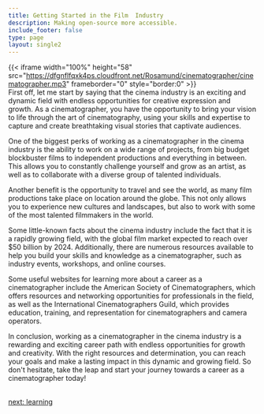 ```yaml
---
title: Getting Started in the Film  Industry
description: Making open-source more accessible.
include_footer: false
type: page
layout: single2
---
```


{{< iframe width="100%" height="58" src="https://dfgnflfqxk4ps.cloudfront.net/Rosamund/cinematographer/cinematographer.mp3" frameborder="0" style="border:0" >}}<br>
First off, let me start by saying that the cinema industry is an exciting and dynamic field with endless opportunities for creative expression and growth. As a cinematographer, you have the opportunity to bring your vision to life through the art of cinematography, using your skills and expertise to capture and create breathtaking visual stories that captivate audiences.

One of the biggest perks of working as a cinematographer in the cinema industry is the ability to work on a wide range of projects, from big budget blockbuster films to independent productions and everything in between. This allows you to constantly challenge yourself and grow as an artist, as well as to collaborate with a diverse group of talented individuals.

Another benefit is the opportunity to travel and see the world, as many film productions take place on location around the globe. This not only allows you to experience new cultures and landscapes, but also to work with some of the most talented filmmakers in the world.

Some little-known facts about the cinema industry include the fact that it is a rapidly growing field, with the global film market expected to reach over $50 billion by 2024. Additionally, there are numerous resources available to help you build your skills and knowledge as a cinematographer, such as industry events, workshops, and online courses.

Some useful websites for learning more about a career as a cinematographer include the American Society of Cinematographers, which offers resources and networking opportunities for professionals in the field, as well as the International Cinematographers Guild, which provides education, training, and representation for cinematographers and camera operators.

In conclusion, working as a cinematographer in the cinema industry is a rewarding and exciting career path with endless opportunities for growth and creativity. With the right resources and determination, you can reach your goals and make a lasting impact in this dynamic and growing field. So don't hesitate, take the leap and start your journey towards a career as a cinematographer today!

<br>
<a href="https://workdojos.com/cinematographer/learning">next: learning</a>
</p>